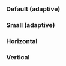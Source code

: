 ### Default (adaptive)

<!-- example(dl-overview) -->

### Small (adaptive)

<!-- example(dl-small) -->

### Horizontal

<!-- example(dl-horizontal-overview) -->

### Vertical

<!-- example(dl-vertical-overview) -->
